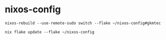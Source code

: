 # nixos-config

```shell
nixos-rebuild --use-remote-sudo switch --flake ~/nixos-config#gkmtec
```

```shell
nix flake update --flake ~/nixos-config 
```

